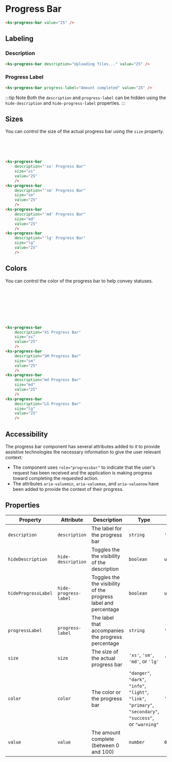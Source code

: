 # Progress Bar

<div class="my-xl">
    <ks-progress-bar value="25" />
</div>

```html
<ks-progress-bar value="25" />
```

## Labeling

### Description

<div class="my-xl">
    <ks-progress-bar description="Uploading files..." value="25" />
</div>

```html
<ks-progress-bar description="Uploading files..." value="25" />
```

### Progress Label

<div class="my-xl">
    <ks-progress-bar progress-label="Amount completed" value="25" />
</div>

```html
<ks-progress-bar progress-label="Amount completed" value="25" />
```

:::tip Note
Both the `description` and `progress-label` can be hidden using the `hide-description` and `hide-progress-label` properties.
:::

## Sizes

You can control the size of the actual progress bar using the `size` property.

<div class="my-xl">
    <ks-progress-bar
        description="'xs' Progress Bar"
        size="xs"
        value="25"
        /><br>
    <ks-progress-bar
        description="'sm' Progress Bar"
        size="sm"
        value="25"
        /><br>
    <ks-progress-bar
        description="'md' Progress Bar"
        size="md"
        value="25"
        /><br>
    <ks-progress-bar
        description="'lg' Progress Bar"
        size="lg"
        value="25"
        />
</div>

```html
<ks-progress-bar
    description="'xs' Progress Bar"
    size="xs"
    value="25"
    />
<ks-progress-bar
    description="'sm' Progress Bar"
    size="sm"
    value="25"
    />
<ks-progress-bar
    description="'md' Progress Bar"
    size="md"
    value="25"
    />
<ks-progress-bar
    description="'lg' Progress Bar"
    size="lg"
    value="25"
    />
```

## Colors

You can control the color of the progress bar to help convey statuses.

<div class="my-xl">
    <ks-progress-bar
        description="Primary Progress Bar"
        color="primary"
        value="25"
        /><br>
    <ks-progress-bar
        description="Secondary Progress Bar"
        color="secondary"
        value="25"
        /><br>
    <ks-progress-bar
        description="Light Progress Bar"
        color="light"
        value="25"
        /><br>
    <ks-progress-bar
        description="Dark Progress Bar"
        color="dark"
        value="25"
        /><br>
    <ks-progress-bar
        description="Info Progress Bar"
        color="info"
        value="25"
        /><br>
    <ks-progress-bar
        description="Warning Progress Bar"
        color="warning"
        value="25"
        /><br>
    <ks-progress-bar
        description="Danger Progress Bar"
        color="danger"
        value="25"
        />
</div>

```html
<ks-progress-bar
    description="XS Progress Bar"
    size="xs"
    value="25"
    />
<ks-progress-bar
    description="SM Progress Bar"
    size="sm"
    value="25"
    />
<ks-progress-bar
    description="md Progress Bar"
    size="md"
    value="25"
    />
<ks-progress-bar
    description="LG Progress Bar"
    size="lg"
    value="25"
    />
```

## Accessibility

The progress bar component has several attributes added to it to provide assistive technologies the necessary information to give the user relevant context:

- The component uses `role="progressbar"` to indicate that the user's request has been received and the application is making progress toward completing the requested action.
- The attributes `aria-valuemin`, `aria-valuemax`, and `aria-valuenow` have been added to provide the context of their progress.

## Properties

| Property            | Attribute             | Description | Type                                                                                                      | Default        |
| ------------------- | --------------------- | ----------- | --------------------------------------------------------------------------------------------------------- | -------------- |
| `description`       | `description`         | The label for the progress bar            | `string`                                                                                                  | `'Loading...'` |
| `hideDescription`   | `hide-description`    | Toggles the the visibility of the description            | `boolean`                                                                                                 | `undefined`    |
| `hideProgressLabel` | `hide-progress-label` | Toggles the the visibility of the progress label and percentage            | `boolean`                                                                                                 | `undefined`    |
| `progressLabel`     | `progress-label`      | The label that accompanies the progress percentage            | `string`                                                                                                  | `'Progress'`   |
| `size`              | `size`                | The size of the actual progress bar            | `'xs'`, `'sm'`, `'md'`, or `'lg'` | `'md'`         |
| `color`              | `color`                | The color or the progress bar            | `"danger"`, `"dark"`, `"info"`, `"light"`, `"link"`, `"primary"`, `"secondary"`, `"success"`, or `"warning"` | `'primary'`    |
| `value`             | `value`               | The amount complete (between 0 and 100)           | `number` | `0`            |
